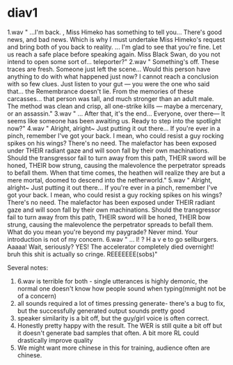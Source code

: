 # diav1
1.wav
"<Black Swan> ...I'm back. <Black Swan>  , Miss Himeko has something to tell you... There's good news, and bad news. <Black Swan> Which is why I must undertake Miss Himeko's request and bring both of you back to reality.  ... I'm glad to see that you're fine. Let us reach a safe place before speaking again. <speech>  Miss Black Swan, do you not intend to open some sort of... teleporter?"
2.wav
"<Acheron> Something's off. These traces are fresh. Someone just left the scene... Would this person have anything to do with what happened just now? <Black Swan> I cannot reach a conclusion with so few clues. <Acheron> Just listen to your gut — you were the one who said that... the Remembrance doesn't lie. <speech>  From the memories of these carcasses... that person was tall, and much stronger than an adult male. The method was clean and crisp, all one-strike kills — maybe a mercenary, or an assassin."
3.wav
"<Acheron> ... <Black Swan> After that, it's the end... <Acheron> Everyone, over there— <speech>  It seems like someone has been awaiting us. Ready to step into the spotlight now?"
4.wav
"<Sparkle> Alright, alright~ Just putting it out there... If you're ever in a pinch, remember I've got your back. I mean, who could resist a guy rocking spikes on his wings? <Sunday> There's no need. The malefactor has been exposed under THEIR radiant gaze and will soon fall by their own machinations. <Sunday> Should the transgressor fail to turn away from this path, THEIR sword will be honed, THEIR bow strung, causing the malevolence the perpetrator spreads to befall them. <speech>  When that time comes, the heathen will realize they are but a mere mortal, doomed to descend into the netherworld."
5.wav
"<Sparkle> Alright, alright~ Just putting it out there... If you're ever in a pinch, remember I've got your back. I mean, who could resist a guy rocking spikes on his wings? <Sunday> There's no need. The malefactor has been exposed under THEIR radiant gaze and will soon fall by their own machinations. <Sunday> Should the transgressor fail to turn away from this path, THEIR sword will be honed, THEIR bow strung, causing the malevolence the perpetrator spreads to befall them. <speech>  What do you mean you're beyond my paygrade? Never mind. Your introduction is not of my concern.
6.wav
"<User> ...<Kurisu> I!<User> ?<Kurisu> H<Kurisu> a<Kurisu> v<Kurisu> e<Kurisu> to<Kurisu> go<Kurisu> sell<Kurisu>burgers.<Kurisu> Aaaaa!<User> Wait, seriously?<Acheron> <speech>YES! The accelerator completely died overnight! bruh this shit is actually so cringe.  REEEEEEE(sobs)"

Several notes:
1. 6.wav is terrible for both - single utterances is highly demonic, the normal one doesn't know how people sound when typing(mmight not be of a concern)
2. all sounds required a lot of times pressing generate- there's a bug to fix, but the successfully generated output sounds pretty good
3. speaker similarity is a bit off, but the guy/girl voice is often correct.
4. Honestly pretty happy with the result. The WER is still quite a bit off but it doesn't generate bad samples that often. A bit more RL could drastically improve quality
5. We might want more chinese in this for training, audience often are chinese.
